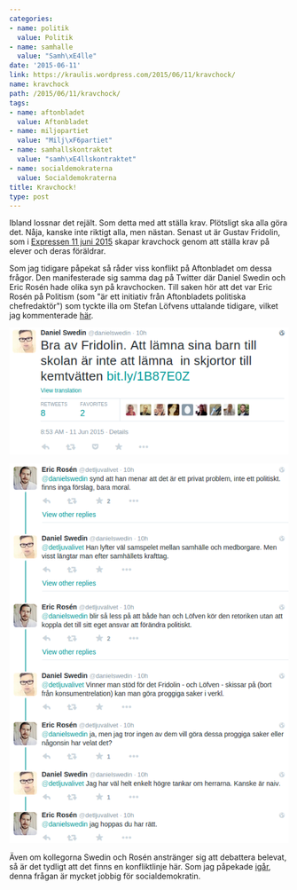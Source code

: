 ```yaml
---
categories:
- name: politik
  value: Politik
- name: samhalle
  value: "Samh\xE4lle"
date: '2015-06-11'
link: https://kraulis.wordpress.com/2015/06/11/kravchock/
name: kravchock
path: /2015/06/11/kravchock/
tags:
- name: aftonbladet
  value: Aftonbladet
- name: miljopartiet
  value: "Milj\xF6partiet"
- name: samhallskontraktet
  value: "samh\xE4llskontraktet"
- name: socialdemokraterna
  value: Socialdemokraterna
title: Kravchock!
type: post
---
```

Ibland lossnar det rejält. Som detta med att ställa krav. Plötsligt ska alla göra det. Nåja, kanske inte riktigt alla, men nästan. Senast ut är Gustav Fridolin, som i [Expressen 11 juni 2015](http://www.expressen.se/debatt/larandet-kraver-att-eleverna-engagerar-sig/) skapar kravchock genom att ställa krav på elever och deras föräldrar.

Som jag tidigare påpekat så råder viss konflikt på Aftonbladet om dessa frågor. Den manifesterade sig samma dag på Twitter där Daniel Swedin och Eric Rosén hade olika syn på kravchocken. Till saken hör att det var Eric Rosén på Politism (som "är ett initiativ från Aftonbladets politiska chefredaktör") som tyckte illa om Stefan Löfvens uttalande tidigare, vilket jag kommenterade [här](/posts/).



[![daniel-swedin-2015-06-11](/files/daniel-swedin-2015-06-11.png)](/posts/daniel-swedin-2015-06-11.png)

[![daniel-swedin-eric-rosen-2015-06-11](/files/daniel-swedin-eric-rosen-2015-06-11.png)](/posts/daniel-swedin-eric-rosen-2015-06-11.png)

Även om kollegorna Swedin och Rosén anstränger sig att debattera belevat, så är det tydligt att det finns en konfliktlinje här. Som jag påpekade [igår](/posts/), denna frågan är mycket jobbig för socialdemokratin.

